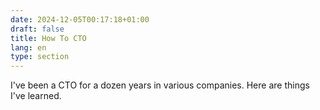 ```yaml
---
date: 2024-12-05T00:17:18+01:00
draft: false
title: How To CTO
lang: en
type: section
---
```


I've been a CTO for a dozen years in various companies. Here are things I've learned.
